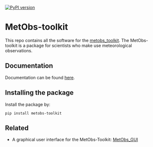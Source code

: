 [![PyPI version](https://badge.fury.io/py/metobs-toolkit.svg)](https://badge.fury.io/py/metobs-toolkit)
# MetObs-toolkit

This repo contains all the software for the [metobs_toolkit](https://test.pypi.org/project/metobs-toolkit/).
The MetObs-toolkit is a package for scientists who make use meteorological observations.
## Documentation ##
Documentation can be found [here](https://vergauwenthomas.github.io/MetObs_toolkit/).

## Installing the package
Install the package by:

`pip install metobs-toolkit`

## Related
* A graphical user interface for the MetObs-Toolkit: [MetObs_GUI](https://github.com/vergauwenthomas/MetObs_GUI)
